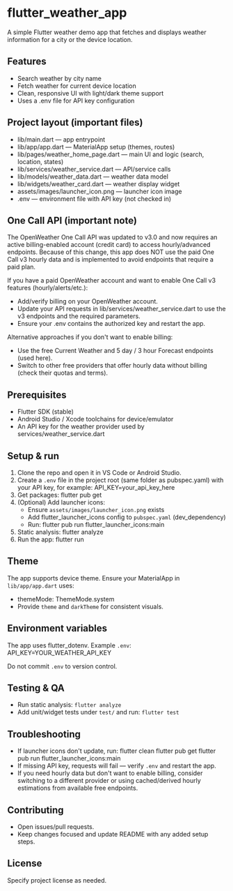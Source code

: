 # flutter_weather_app

A simple Flutter weather demo app that fetches and displays weather information for a city or the device location.

## Features
- Search weather by city name
- Fetch weather for current device location
- Clean, responsive UI with light/dark theme support
- Uses a .env file for API key configuration

## Project layout (important files)
- lib/main.dart — app entrypoint
- lib/app/app.dart — MaterialApp setup (themes, routes)
- lib/pages/weather_home_page.dart — main UI and logic (search, location, states)
- lib/services/weather_service.dart — API/service calls
- lib/models/weather_data.dart — weather data model
- lib/widgets/weather_card.dart — weather display widget
- assets/images/launcher_icon.png — launcher icon image
- .env — environment file with API key (not checked in)

## One Call API (important note)
The OpenWeather One Call API was updated to v3.0 and now requires an active billing-enabled account (credit card) to access hourly/advanced endpoints. Because of this change, this app does NOT use the paid One Call v3 hourly data and is implemented to avoid endpoints that require a paid plan.

If you have a paid OpenWeather account and want to enable One Call v3 features (hourly/alerts/etc.):
- Add/verify billing on your OpenWeather account.
- Update your API requests in lib/services/weather_service.dart to use the v3 endpoints and the required parameters.
- Ensure your .env contains the authorized key and restart the app.

Alternative approaches if you don't want to enable billing:
- Use the free Current Weather and 5 day / 3 hour Forecast endpoints (used here).
- Switch to other free providers that offer hourly data without billing (check their quotas and terms).

## Prerequisites
- Flutter SDK (stable)
- Android Studio / Xcode toolchains for device/emulator
- An API key for the weather provider used by services/weather_service.dart

## Setup & run
1. Clone the repo and open it in VS Code or Android Studio.
2. Create a `.env` file in the project root (same folder as pubspec.yaml) with your API key, for example:
   API_KEY=your_api_key_here
3. Get packages:
   flutter pub get
4. (Optional) Add launcher icons:
   - Ensure `assets/images/launcher_icon.png` exists
   - Add flutter_launcher_icons config to `pubspec.yaml` (dev_dependency)
   - Run:
     flutter pub run flutter_launcher_icons:main
5. Static analysis:
   flutter analyze
6. Run the app:
   flutter run

## Theme
The app supports device theme. Ensure your MaterialApp in `lib/app/app.dart` uses:
- themeMode: ThemeMode.system
- Provide `theme` and `darkTheme` for consistent visuals.

## Environment variables
The app uses flutter_dotenv. Example `.env`:
API_KEY=YOUR_WEATHER_API_KEY

Do not commit `.env` to version control.

## Testing & QA
- Run static analysis: `flutter analyze`
- Add unit/widget tests under `test/` and run: `flutter test`

## Troubleshooting
- If launcher icons don't update, run:
  flutter clean
  flutter pub get
  flutter pub run flutter_launcher_icons:main
- If missing API key, requests will fail — verify `.env` and restart the app.
- If you need hourly data but don't want to enable billing, consider switching to a different provider or using cached/derived hourly estimations from available free endpoints.

## Contributing
- Open issues/pull requests.
- Keep changes focused and update README with any added setup steps.

## License
Specify project license as needed.
